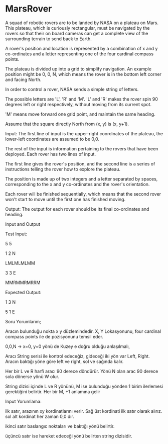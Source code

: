 # MarsRover
A squad of robotic rovers are to be landed by NASA on a plateau on Mars. This plateau, which is curiously rectangular, must be navigated by the rovers so that their on board cameras can get a complete view of the surrounding terrain to send back to Earth.

A rover's position and location is represented by a combination of x and y co-ordinates and a letter representing one of the four cardinal compass points.

The plateau is divided up into a grid to simplify navigation. An example position might be 0, 0, N, which means the rover is in the bottom left corner and facing North.

In order to control a rover, NASA sends a simple string of letters. 

The possible letters are 'L', 'R' and 'M'. 'L' and 'R' makes the rover spin 90 degrees left or right respectively, without moving from its current spot. 

'M' means move forward one grid point, and maintain the same heading.

Assume that the square directly North from (x, y) is (x, y+1).

Input: The first line of input is the upper-right coordinates of the plateau, the lower-left coordinates are assumed to be 0,0.

The rest of the input is information pertaining to the rovers that have been deployed. Each rover has two lines of input. 

The first line gives the rover's position, and the second line is a series of instructions telling the rover how to explore the plateau.

The position is made up of two integers and a letter separated by spaces, corresponding to the x and y co-ordinates and the rover's orientation.

Each rover will be finished sequentially, which means that the second rover won't start to move until the first one has finished moving.

Output: The output for each rover should be its final co-ordinates and heading.

Input and Output

Test Input: 

5 5 

1 2 N 

LMLMLMLMM 

3 3 E 

MMRMMRMRRM

Expected Output: 

1 3 N 

5 1 E



Soru Yorumlarım;


Aracın bulunduğu nokta x y düzlemindedir. X, Y Lokasyonunu, four cardinal compass points ile de pozisyonunu temsil eder.

0,0,N -> x=0, y=0 yönü de Kuzey e doğru olduğu anlaşılmalı,

Aracı String serisi ile kontrol edeceğiz, gideceği iki yön var Left, Right. Aracın baktığı yöne göre left ve right, sol ve sağında kalır.

Her bir L ve R harfi aracı 90 derece döndürür. Yönü N olan arac 90 derece sola dönerse yönü W olur.

String dizisi içinde L ve R yönünü, M ise bulunduğu yönden 1 birim ilerlemesi gerektiğini belirtir. Her bir M, +1 anlamına gelir


Input Yorumlama:

ilk satır, arazının xy kordinatlarını verir. Sağ üst kordinati ilk satır olarak alırız. sol alt kordinat her zaman 0,0 dır.

ikinci satır baslangıc noktaları ve baktığı yönü belirtir.

üçüncü satır ise hareket edeceği yönü belirten string dizisidir.

